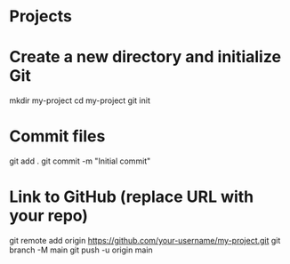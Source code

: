 # Projects
# Create a new directory and initialize Git
mkdir my-project
cd my-project
git init

# Commit files
git add .
git commit -m "Initial commit"

# Link to GitHub (replace URL with your repo)
git remote add origin https://github.com/your-username/my-project.git
git branch -M main
git push -u origin main
